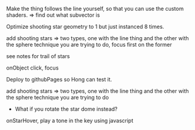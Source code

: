 Make the thing follows the line yourself, so that you can use the custom shaders. => find out what subvector is

Optimize shooting star geometry to 1 but just instanced 8 times.

add shooting stars => two types, one with the line thing and the other with the sphere technique you are trying to do, focus first on the former

see notes for trail of stars

onObject click, focus

Deploy to githubPages so Hong can test it.

add shooting stars => two types, one with the line thing and the other with the sphere technique you are trying to do

- What if you rotate the star dome instead?

onStarHover, play a tone in the key using javascript
